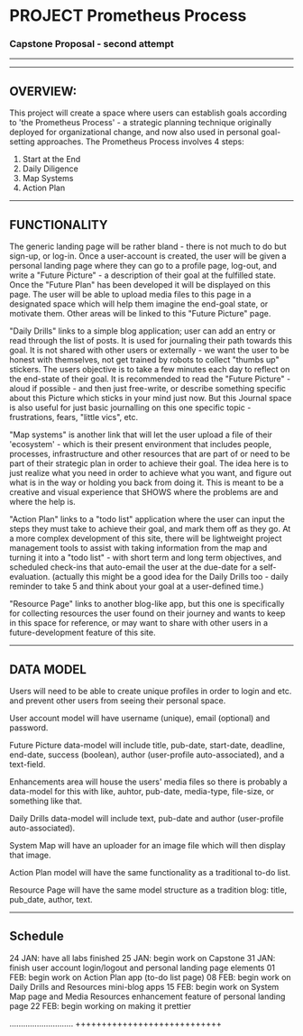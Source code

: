 # PROJECT Prometheus Process

### Capstone Proposal - second attempt

---
---
## OVERVIEW: 

This project will create a space where users can establish goals according to 'the Prometheus Process' - a strategic planning technique originally deployed for organizational change, and now also used in personal goal-setting approaches. The Prometheus Process involves 4 steps:
1. Start at the End
2. Daily Diligence
3. Map Systems
4. Action Plan

---
## FUNCTIONALITY

The generic landing page will be rather bland - there is not much to do but sign-up, or log-in. Once a user-account is created, the user will be given a personal landing page where they can go to a profile page, log-out, and write a "Future Picture" - a description of their goal at the fulfilled state. Once the "Future Plan" has been developed it will be displayed on this page. The user will be able to upload media files to this page in a designated space which will help them imagine the end-goal state, or motivate them. Other areas will be linked to this "Future Picture" page.

"Daily Drills" links to a simple blog application; user can add an entry or read through the list of posts.  It is used for journaling their path towards this goal. It is not shared with other users or externally - we want the user to be honest with themselves, not get trained by robots to collect "thumbs up" stickers. The users objective is to take a few minutes each day to reflect on the end-state of their goal. It is recommended to read the "Future Picture" - aloud if possible - and then just free-write, or describe something specific about this Picture which sticks in your mind just now. But this Journal space is also useful for just basic journalling on this one specific topic - frustrations, fears, "little vics", etc. <!-- hmm... should the Daily Drills page have a countdown clock, based on the deadline of the Future Picture, ticking at the top of this page? keep on focused or too distracting?? -->

"Map systems" is another link that will let the user upload a file of their 'ecosystem' - which is their present environment that includes people, processes, infrastructure and other resources that are part of or need to be part of their strategic plan in order to achieve their goal. The idea here is to just realize what you need in order to achieve what you want, and figure out what is in the way or holding you back from doing it. This is meant to be a creative and visual experience that SHOWS where the problems are and where the help is. 

"Action Plan" links to a "todo list" application where the user can input the steps they must take to achieve their goal, and mark them off as they go. At a more complex development of this site, there will be lightweight project management tools to assist with taking information from the map and turning it into a "todo list" - with short term and long term objectives, and scheduled check-ins that auto-email the user at the due-date for a self-evaluation. (actually this might be a good idea for the Daily Drills too - daily reminder to take 5 and think about your goal at a user-defined time.) 

"Resource Page" links to another blog-like app, but this one is specifically for collecting resources the user found on their journey and wants to keep in this space for reference, or may want to share with other users in a future-development feature of this site. 

---
## DATA MODEL

Users will need to be able to create unique profiles in order to login and etc. and prevent other users from seeing their personal space.

User account model will have username (unique), email (optional) and password.

Future Picture data-model will include title, pub-date, start-date, deadline, end-date, success (boolean), author (user-profile auto-associated), and a text-field. 

Enhancements area will house the users' media files so there is probably a data-model for this with like, auhtor, pub-date, media-type, file-size, or something like that. 

Daily Drills data-model will include text, pub-date and author (user-profile auto-associated).

System Map will have an uploader for an image file which will then display that image. 

Action Plan model will have the same functionality as a traditional to-do list. 

Resource Page will have the same model structure as a tradition blog: title, pub_date, author, text. 


---
## Schedule

24 JAN: have all labs finished
25 JAN: begin work on Capstone
31 JAN: finish user account login/logout and personal landing page elements
01 FEB: begin work on Action Plan app (to-do list page)
08 FEB: begin work on Daily Drills and Resources mini-blog apps
15 FEB: begin work on System Map page and Media Resources enhancement feature of personal landing page
22 FEB: begin working on making it prettier

............................
++++++++++++++++++++++++++++

